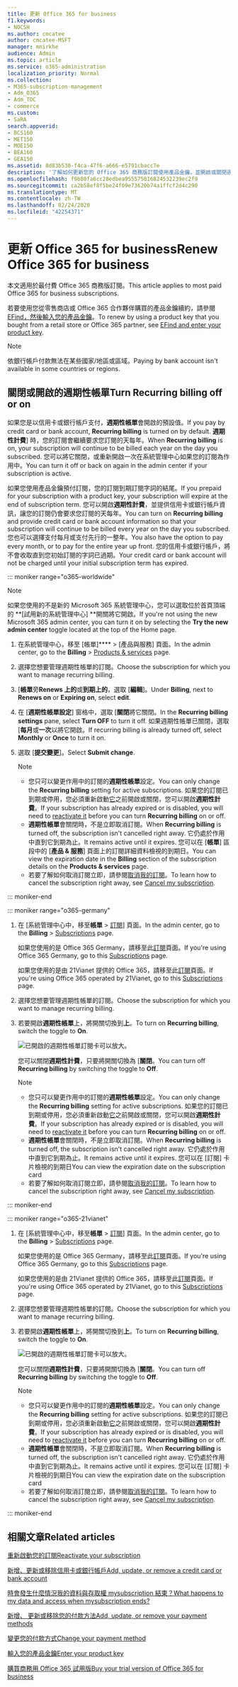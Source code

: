 ```yaml
---
title: 更新 Office 365 for business
f1.keywords:
- NOCSH
ms.author: cmcatee
author: cmcatee-MSFT
manager: mnirkhe
audience: Admin
ms.topic: article
ms.service: o365-administration
localization_priority: Normal
ms.collection:
- M365-subscription-management
- Adm_O365
- Adm_TOC
- commerce
ms.custom:
- SaRA
search.appverid:
- BCS160
- MET150
- MOE150
- BEA160
- GEA150
ms.assetid: 8d83b530-f4ca-47f6-a666-e5791cbacc7e
description: '了解如何更新您的 Office 365 商務版訂閱使用產品金鑰，並開啟或關閉週期性的帳單。 '
ms.openlocfilehash: f9b80fa6cc28edbea955575016824532239ec2f9
ms.sourcegitcommit: ca2b58ef8f5be24f09e73620b74a1ffcf2d4c290
ms.translationtype: MT
ms.contentlocale: zh-TW
ms.lasthandoff: 02/24/2020
ms.locfileid: "42254371"
---
```

# <a name="renew-office-365-for-business"></a><span data-ttu-id="da3ec-103">更新 Office 365 for business</span><span class="sxs-lookup"><span data-stu-id="da3ec-103">Renew Office 365 for business</span></span>

<span data-ttu-id="da3ec-104">本文適用於最付費 Office 365 商務版訂閱。</span><span class="sxs-lookup"><span data-stu-id="da3ec-104">This article applies to most paid Office 365 for business subscriptions.</span></span>
  
<span data-ttu-id="da3ec-105">若要使用您從零售商店或 Office 365 合作夥伴購買的產品金鑰續約，請參閱[EFind，然後輸入您的產品金鑰](../enter-your-product-key.md)。</span><span class="sxs-lookup"><span data-stu-id="da3ec-105">To renew by using a product key that you bought from a retail store or Office 365 partner, see [EFind and enter your product key](../enter-your-product-key.md).</span></span>

> [!NOTE]
> <span data-ttu-id="da3ec-106">依銀行帳戶付款無法在某些國家/地區或區域。</span><span class="sxs-lookup"><span data-stu-id="da3ec-106">Paying by bank account isn't available in some countries or regions.</span></span>
  
## <a name="turn-recurring-billing-off-or-on"></a><span data-ttu-id="da3ec-107">關閉或開啟的週期性帳單</span><span class="sxs-lookup"><span data-stu-id="da3ec-107">Turn Recurring billing off or on</span></span>

<span data-ttu-id="da3ec-108">如果您是以信用卡或銀行帳戶支付，**週期性帳單**會開啟的預設值。</span><span class="sxs-lookup"><span data-stu-id="da3ec-108">If you pay by credit card or bank account, **Recurring billing** is turned on by default.</span></span> <span data-ttu-id="da3ec-109">**週期性計費**] 時，您的訂閱會繼續要求您訂閱的天每年。</span><span class="sxs-lookup"><span data-stu-id="da3ec-109">When **Recurring billing** is on, your subscription will continue to be billed each year on the day you subscribed.</span></span> <span data-ttu-id="da3ec-110">您可以將它關閉，或重新開啟一次在系統管理中心如果您的訂閱為作用中。</span><span class="sxs-lookup"><span data-stu-id="da3ec-110">You can turn it off or back on again in the admin center if your subscription is active.</span></span>
  
<span data-ttu-id="da3ec-111">如果您使用產品金鑰預付訂閱，您的訂閱到期訂閱字詞的結尾。</span><span class="sxs-lookup"><span data-stu-id="da3ec-111">If you prepaid for your subscription with a product key, your subscription will expire at the end of subscription term.</span></span> <span data-ttu-id="da3ec-112">您可以開啟**週期性計費**，並提供信用卡或銀行帳戶資訊，讓您的訂閱仍會要求您訂閱的天每年。</span><span class="sxs-lookup"><span data-stu-id="da3ec-112">You can turn on **Recurring billing** and provide credit card or bank account information so that your subscription will continue to be billed every year on the day you subscribed.</span></span> <span data-ttu-id="da3ec-113">您也可以選擇支付每月或支付先行的一整年。</span><span class="sxs-lookup"><span data-stu-id="da3ec-113">You also have the option to pay every month, or to pay for the entire year up front.</span></span> <span data-ttu-id="da3ec-114">您的信用卡或銀行帳戶，將不會收取直到您初始訂閱的字詞已過期。</span><span class="sxs-lookup"><span data-stu-id="da3ec-114">Your credit card or bank account will not be charged until your initial subscription term has expired.</span></span>

::: moniker range="o365-worldwide"

> [!NOTE]
> <span data-ttu-id="da3ec-115">如果您使用的不是新的 Microsoft 365 系統管理中心，您可以選取位於首頁頂端的 \*\*[試用新的系統管理中心] \*\*開關將它開啟。</span><span class="sxs-lookup"><span data-stu-id="da3ec-115">If you're not using the new Microsoft 365 admin center, you can turn it on by selecting the **Try the new admin center** toggle located at the top of the Home page.</span></span>

1. <span data-ttu-id="da3ec-116">在系統管理中心，移至 [帳單]\*\*\*\* \> [產品與服務]<a href="https://go.microsoft.com/fwlink/p/?linkid=842054" target="_blank"></a> 頁面。</span><span class="sxs-lookup"><span data-stu-id="da3ec-116">In the admin center, go to the **Billing** \> <a href="https://go.microsoft.com/fwlink/p/?linkid=842054" target="_blank">Products & services</a> page.</span></span>

2. <span data-ttu-id="da3ec-117">選擇您想要管理週期性帳單的訂閱。</span><span class="sxs-lookup"><span data-stu-id="da3ec-117">Choose the subscription for which you want to manage recurring billing.</span></span>
 
3. <span data-ttu-id="da3ec-118">[**帳單**旁**Renews 上的**或**到期上的**，選取 [**編輯**]。</span><span class="sxs-lookup"><span data-stu-id="da3ec-118">Under **Billing**, next to **Renews on** or **Expiring on**, select **edit**.</span></span>

4. <span data-ttu-id="da3ec-119">在 [**週期性帳單設定**] 窗格中，選取 [**關閉**將它關閉。</span><span class="sxs-lookup"><span data-stu-id="da3ec-119">In the **Recurring billing settings** pane, select **Turn OFF** to turn it off.</span></span> <span data-ttu-id="da3ec-120">如果週期性帳單已關閉，選取 [**每月**或**一次**以將它開啟。</span><span class="sxs-lookup"><span data-stu-id="da3ec-120">If recurring billing is already turned off, select **Monthly** or **Once** to turn it on.</span></span>

5. <span data-ttu-id="da3ec-121">選取 [**提交變更**]。</span><span class="sxs-lookup"><span data-stu-id="da3ec-121">Select **Submit change**.</span></span>

    > [!NOTE]
    > - <span data-ttu-id="da3ec-122">您只可以變更作用中的訂閱的**週期性帳單**設定。</span><span class="sxs-lookup"><span data-stu-id="da3ec-122">You can only change the **Recurring billing** setting for active subscriptions.</span></span> <span data-ttu-id="da3ec-123">如果您的訂閱已到期或停用，您必須重新啟動[它](reactivate-your-subscription.md)之前開啟或關閉，您可以開啟**週期性計費**。</span><span class="sxs-lookup"><span data-stu-id="da3ec-123">If your subscription has already expired or is disabled, you will need to [reactivate it](reactivate-your-subscription.md) before you can turn **Recurring billing** on or off.</span></span>
    > - <span data-ttu-id="da3ec-124">**週期性帳單**會關閉時，不是立即取消訂閱。</span><span class="sxs-lookup"><span data-stu-id="da3ec-124">When **Recurring billing** is turned off, the subscription isn't cancelled right away.</span></span> <span data-ttu-id="da3ec-125">它仍處於作用中直到它到期為止。</span><span class="sxs-lookup"><span data-stu-id="da3ec-125">It remains active until it expires.</span></span> <span data-ttu-id="da3ec-126">您可以在 [**帳單**] 區段中的 [**產品 & 服務**] 頁面上的訂閱詳細資料檢視的到期日。</span><span class="sxs-lookup"><span data-stu-id="da3ec-126">You can view the expiration date in the **Billing** section of the subscription details on the **Products & services** page.</span></span>
    > - <span data-ttu-id="da3ec-127">若要了解如何取消訂閱立即，請參閱[取消我的訂閱](cancel-your-subscription.md)。</span><span class="sxs-lookup"><span data-stu-id="da3ec-127">To learn how to cancel the subscription right away, see [Cancel my subscription](cancel-your-subscription.md).</span></span>

::: moniker-end

::: moniker range="o365-germany"
  
1. <span data-ttu-id="da3ec-128">在 [系統管理中心中，移至**帳單** \> <a href="https://go.microsoft.com/fwlink/p/?linkid=842054" target="_blank">訂閱</a>] 頁面。</span><span class="sxs-lookup"><span data-stu-id="da3ec-128">In the admin center, go to the **Billing** \> <a href="https://go.microsoft.com/fwlink/p/?linkid=842054" target="_blank">Subscriptions</a> page.</span></span>

    <span data-ttu-id="da3ec-129">如果您使用的是 Office 365 Germany，請移至此<a href="https://go.microsoft.com/fwlink/p/?linkid=847745" target="_blank">訂閱</a>頁面。</span><span class="sxs-lookup"><span data-stu-id="da3ec-129">If you're using Office 365 Germany, go to this <a href="https://go.microsoft.com/fwlink/p/?linkid=847745" target="_blank">Subscriptions</a> page.</span></span>

    <span data-ttu-id="da3ec-130">如果您使用的是由 21Vianet 提供的 Office 365，請移至此<a href="https://go.microsoft.com/fwlink/p/?linkid=850626" target="_blank">訂閱</a>頁面。</span><span class="sxs-lookup"><span data-stu-id="da3ec-130">If you're using Office 365 operated by 21Vianet, go to this <a href="https://go.microsoft.com/fwlink/p/?linkid=850626" target="_blank">Subscriptions</a> page.</span></span>

2. <span data-ttu-id="da3ec-131">選擇您想要管理週期性帳單的訂閱。</span><span class="sxs-lookup"><span data-stu-id="da3ec-131">Choose the subscription for which you want to manage recurring billing.</span></span>
 
3. <span data-ttu-id="da3ec-132">若要開啟**週期性帳單**上，將開關切換到**上**。</span><span class="sxs-lookup"><span data-stu-id="da3ec-132">To turn on **Recurring billing**, switch the toggle to **On**.</span></span>

    ![已開啟的週期性帳單訂閱卡可以放大。](../../admin/media/984464dc-6b63-4b24-84e1-67f6c4b1d48e.png)
  
    <span data-ttu-id="da3ec-134">您可以關閉**週期性計費**，只要將開關切換為 [**關閉**。</span><span class="sxs-lookup"><span data-stu-id="da3ec-134">You can turn off **Recurring billing** by switching the toggle to **Off**.</span></span>

    > [!NOTE]
    > - <span data-ttu-id="da3ec-135">您只可以變更作用中的訂閱的**週期性帳單**設定。</span><span class="sxs-lookup"><span data-stu-id="da3ec-135">You can only change the **Recurring billing** setting for active subscriptions.</span></span> <span data-ttu-id="da3ec-136">如果您的訂閱已到期或停用，您必須重新啟動[它](reactivate-your-subscription.md)之前開啟或關閉，您可以開啟**週期性計費**。</span><span class="sxs-lookup"><span data-stu-id="da3ec-136">If your subscription has already expired or is disabled, you will need to [reactivate it](reactivate-your-subscription.md) before you can turn **Recurring billing** on or off.</span></span>
    > - <span data-ttu-id="da3ec-137">**週期性帳單**會關閉時，不是立即取消訂閱。</span><span class="sxs-lookup"><span data-stu-id="da3ec-137">When **Recurring billing** is turned off, the subscription isn't cancelled right away.</span></span> <span data-ttu-id="da3ec-138">它仍處於作用中直到它到期為止。</span><span class="sxs-lookup"><span data-stu-id="da3ec-138">It remains active until it expires.</span></span> <span data-ttu-id="da3ec-139">您可以在 [訂閱] 卡片檢視的到期日</span><span class="sxs-lookup"><span data-stu-id="da3ec-139">You can view the expiration date on the subscription card</span></span>
    > - <span data-ttu-id="da3ec-140">若要了解如何取消訂閱立即，請參閱[取消我的訂閱](cancel-your-subscription.md)。</span><span class="sxs-lookup"><span data-stu-id="da3ec-140">To learn how to cancel the subscription right away, see [Cancel my subscription](cancel-your-subscription.md).</span></span>

::: moniker-end

::: moniker range="o365-21vianet"
  
1. <span data-ttu-id="da3ec-141">在 [系統管理中心中，移至**帳單** \> <a href="https://go.microsoft.com/fwlink/p/?linkid=842054" target="_blank">訂閱</a>] 頁面。</span><span class="sxs-lookup"><span data-stu-id="da3ec-141">In the admin center, go to the **Billing** \> <a href="https://go.microsoft.com/fwlink/p/?linkid=842054" target="_blank">Subscriptions</a> page.</span></span>

    <span data-ttu-id="da3ec-142">如果您使用的是 Office 365 Germany，請移至此<a href="https://go.microsoft.com/fwlink/p/?linkid=847745" target="_blank">訂閱</a>頁面。</span><span class="sxs-lookup"><span data-stu-id="da3ec-142">If you're using Office 365 Germany, go to this <a href="https://go.microsoft.com/fwlink/p/?linkid=847745" target="_blank">Subscriptions</a> page.</span></span>

    <span data-ttu-id="da3ec-143">如果您使用的是由 21Vianet 提供的 Office 365，請移至此<a href="https://go.microsoft.com/fwlink/p/?linkid=850626" target="_blank">訂閱</a>頁面。</span><span class="sxs-lookup"><span data-stu-id="da3ec-143">If you're using Office 365 operated by 21Vianet, go to this <a href="https://go.microsoft.com/fwlink/p/?linkid=850626" target="_blank">Subscriptions</a> page.</span></span>

2. <span data-ttu-id="da3ec-144">選擇您想要管理週期性帳單的訂閱。</span><span class="sxs-lookup"><span data-stu-id="da3ec-144">Choose the subscription for which you want to manage recurring billing.</span></span>
 
3. <span data-ttu-id="da3ec-145">若要開啟**週期性帳單**上，將開關切換到**上**。</span><span class="sxs-lookup"><span data-stu-id="da3ec-145">To turn on **Recurring billing**, switch the toggle to **On**.</span></span>

    ![已開啟的週期性帳單訂閱卡可以放大。](../../admin/media/984464dc-6b63-4b24-84e1-67f6c4b1d48e.png)
  
    <span data-ttu-id="da3ec-147">您可以關閉**週期性計費**，只要將開關切換為 [**關閉**。</span><span class="sxs-lookup"><span data-stu-id="da3ec-147">You can turn off **Recurring billing** by switching the toggle to **Off**.</span></span>

    > [!NOTE]
    > - <span data-ttu-id="da3ec-148">您只可以變更作用中的訂閱的**週期性帳單**設定。</span><span class="sxs-lookup"><span data-stu-id="da3ec-148">You can only change the **Recurring billing** setting for active subscriptions.</span></span> <span data-ttu-id="da3ec-149">如果您的訂閱已到期或停用，您必須重新啟動[它](reactivate-your-subscription.md)之前開啟或關閉，您可以開啟**週期性計費**。</span><span class="sxs-lookup"><span data-stu-id="da3ec-149">If your subscription has already expired or is disabled, you will need to [reactivate it](reactivate-your-subscription.md) before you can turn **Recurring billing** on or off.</span></span>
    > - <span data-ttu-id="da3ec-150">**週期性帳單**會關閉時，不是立即取消訂閱。</span><span class="sxs-lookup"><span data-stu-id="da3ec-150">When **Recurring billing** is turned off, the subscription isn't cancelled right away.</span></span> <span data-ttu-id="da3ec-151">它仍處於作用中直到它到期為止。</span><span class="sxs-lookup"><span data-stu-id="da3ec-151">It remains active until it expires.</span></span> <span data-ttu-id="da3ec-152">您可以在 [訂閱] 卡片檢視的到期日</span><span class="sxs-lookup"><span data-stu-id="da3ec-152">You can view the expiration date on the subscription card</span></span>
    > - <span data-ttu-id="da3ec-153">若要了解如何取消訂閱立即，請參閱[取消我的訂閱](cancel-your-subscription.md)。</span><span class="sxs-lookup"><span data-stu-id="da3ec-153">To learn how to cancel the subscription right away, see [Cancel my subscription](cancel-your-subscription.md).</span></span>

::: moniker-end

## <a name="related-articles"></a><span data-ttu-id="da3ec-154">相關文章</span><span class="sxs-lookup"><span data-stu-id="da3ec-154">Related articles</span></span>

[<span data-ttu-id="da3ec-155">重新啟動您的訂閱</span><span class="sxs-lookup"><span data-stu-id="da3ec-155">Reactivate your subscription</span></span>](reactivate-your-subscription.md)
  
[<span data-ttu-id="da3ec-156">新增、更新或移除信用卡或銀行帳戶</span><span class="sxs-lookup"><span data-stu-id="da3ec-156">Add, update, or remove a credit card or bank account</span></span>](../billing-and-payments/add-update-or-remove-credit-card-or-bank-account.md)
  
[<span data-ttu-id="da3ec-157">時會發生什麼情況我的資料與存取權 mysubscription 結束？</span><span class="sxs-lookup"><span data-stu-id="da3ec-157">What happens to my data and access when mysubscription ends?</span></span>](what-if-my-subscription-expires.md)

[<span data-ttu-id="da3ec-158">新增、 更新或移除您的付款方法</span><span class="sxs-lookup"><span data-stu-id="da3ec-158">Add, update, or remove your payment methods</span></span>](../billing-and-payments/add-update-or-remove-credit-card-or-bank-account.md)

[<span data-ttu-id="da3ec-159">變更您的付款方式</span><span class="sxs-lookup"><span data-stu-id="da3ec-159">Change your payment method</span></span>](../billing-and-payments/change-payment-method.md)
  
[<span data-ttu-id="da3ec-160">輸入您的產品金鑰</span><span class="sxs-lookup"><span data-stu-id="da3ec-160">Enter your product key</span></span>](../enter-your-product-key.md)
  
[<span data-ttu-id="da3ec-161">購買商務用 Office 365 試用版</span><span class="sxs-lookup"><span data-stu-id="da3ec-161">Buy your trial version of Office 365 for business</span></span>](../buy-a-subscription-from-your-free-trial.md)
